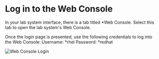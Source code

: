 # Log in to the Web Console

In your lab system interface, there is a tab titled *Web Console.
Select this tab to open the lab system's Web Console.

Once the login page is presented, use the following credentials to log into the Web Console:
Username: *rhel
Password: *redhat

![Web Console Login](/smcbrien/cockpit-software/assets/Web-console-login.png)
